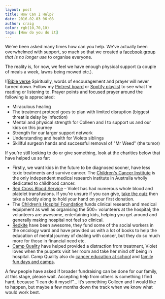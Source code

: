 ```yaml
---
layout: post
title: How Can I Help?
date: 2016-02-03 06:08
author: craig
color: rgb(10,70,10)
tags: [How do you do it]
---
```

We’ve been asked many times how can you help. We've actually been overwhelmed with support, so much so that we created a [facebook group](https://www.facebook.com/groups/violethelp/) *that is no longer use* to organise everyone.

The reality is, for now, we feel we have enough physical support (a couple of meals a week, lawns being mowed etc.).

![[Bible verse](/assets/img/posts/we-trust.jpg "we trust") Spiritually, words of encouragement and prayer will never turned down. Follow my [Pintrest board](https://www.pinterest.com/craigbox/my-god/) or [Spotify playlist](https://embed.spotify.com/?uri=spotify%3Auser%3Aseaboxes%3Aplaylist%3A598Fkv6zMTWZaZguLeweVz) to see what I'm reading or listening to. Prayer points and focused prayer around the following is appreciated:
* Miraculous healing
* The treatment protocol goes to plan with limited disruption (biggest threat is delay by infection)
* Mental and physical strength for Colleen and I to support us and our kids on this journey
* Strength for our larger support network
* Understanding and health for Violets siblings
* Skillful surgeon hands and successful removal of "Mr Weed" (the tumor)

If you're still looking to do or give something, look at the charities below that have helped us so far:
* Firstly, we want kids in the future to be diagnosed sooner, have less toxic treatments and survive cancer. The [Children's Cancer Institute](https://ccia.org.au/) is the only independent medical research institute in Australia wholly dedicated to childhood cancer.
* <a href="http://www.donateblood.com.au/">Red Cross Blood Service</a> – Violet has had numerous whole blood and platelet transfusions. If you’re unsure if you can give, <a href="http://www.donateblood.com.au/eligibility">take the quiz</a> then take a buddy along to hold your hand on your first donation.
* The <a href="http://www.childrens.org.au/who-we-are/">Children’s Hospital Foundation</a> funds clinical research and medical equipment as well as organising the 500+ volunteers at the hospital; the volunteers are awesome, entertaining kids, helping you get around and generally making hospital not feel so clinical.
* <a href="http://www.redkite.org.au/">Redkite</a> have been awesome, they fund some of the social workers in the oncology ward and have provided us with a lot of books to help the education of mental journey of dealing with cancer, but they do so much more for those in financial need etc.
* <a href="https://www.campquality.org.au/about-us">Camp Quality</a> have helped provided a distraction from treatment, Violet loves when the puppets visit her room and take her mind off being in hospital. Camp Quality also do <a href="https://www.campquality.org.au/how-we-help/find-a-program/puppet-show-kids?_type=at-school">cancer education at school</a> and <a href="https://www.campquality.org.au/how-we-help/find-a-program/?_type=away-from-it-all">family fun days and camps</a>.

A few people have asked if broader fundraising can be done for our family, at this stage, please wait. Accepting help from others is something I find hard, because “I can do it myself”… It’s something Colleen and I would like to happen, but maybe a few months down the track when we know what would work best.
